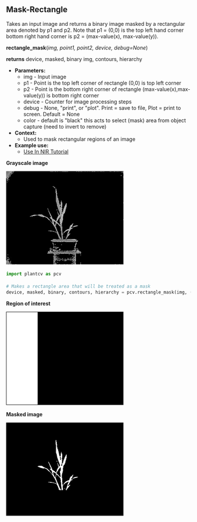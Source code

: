 ## Mask-Rectangle

Takes an input image and returns a binary image masked by a rectangular area denoted by p1 and p2. 
Note that p1 = (0,0) is the top left hand corner bottom right hand corner is p2 = (max-value(x), max-value(y)).

**rectangle_mask**(*img, point1, point2, device, debug=None*)

**returns** device, masked, binary img, contours, hierarchy 

- **Parameters:**
    - img - Input image
    - p1 - Point is the top left corner of rectangle (0,0) is top left corner
    - p2 - Point is the bottom right corner of rectangle (max-value(x),max-value(y)) is bottom right corner
    - device - Counter for image processing steps
    - debug - None, "print", or "plot". Print = save to file, Plot = print to screen. Default = None
    - color - default is "black" this acts to select (mask) area from object capture (need to invert to remove)
- **Context:**
    - Used to mask rectangular regions of an image
- **Example use:**
    - [Use In NIR Tutorial](nir_tutorial.md)
    
**Grayscale image**

![Screenshot](img/documentation_images/rectangle_mask/grayscale_image.jpg) 

```python
import plantcv as pcv

# Makes a rectangle area that will be treated as a mask
device, masked, binary, contours, hierarchy = pcv.rectangle_mask(img, (0,0), (75,252), device, debug="print", color="black")
```

**Region of interest**

![Screenshot](img/documentation_images/rectangle_mask/roi.jpg) 

**Masked image**

![Screenshot](img/documentation_images/rectangle_mask/masked.jpg) 
